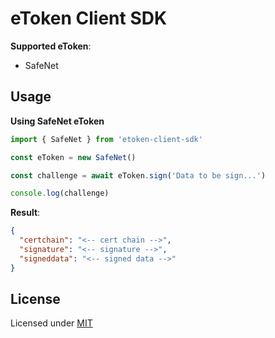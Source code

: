 # eToken Client SDK

**Supported eToken**:
- SafeNet

## Usage

**Using SafeNet eToken**
```js
import { SafeNet } from 'etoken-client-sdk'

const eToken = new SafeNet()

const challenge = await eToken.sign('Data to be sign...')

console.log(challenge)
```

**Result**:
```json
{
  "certchain": "<-- cert chain -->",
  "signature": "<-- signature -->",
  "signeddata": "<-- signed data -->"
}
```

## License
Licensed under [MIT](LICENSE)
